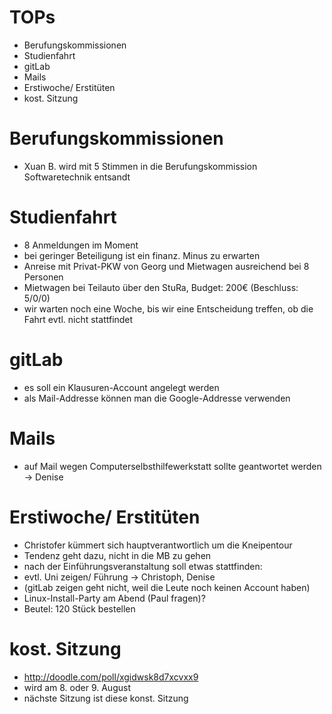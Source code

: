 ---
---

# TOPs

- Berufungskommissionen
- Studienfahrt
- gitLab
- Mails
- Erstiwoche/ Erstitüten
- kost. Sitzung

# Berufungskommissionen

- Xuan B. wird mit 5 Stimmen in die Berufungskommission Softwaretechnik entsandt

# Studienfahrt

- 8 Anmeldungen im Moment
- bei geringer Beteiligung ist ein finanz. Minus zu erwarten
- Anreise mit Privat-PKW von Georg und Mietwagen ausreichend bei 8 Personen
- Mietwagen bei Teilauto über den StuRa, Budget: 200€ (Beschluss: 5/0/0)
- wir warten noch eine Woche, bis wir eine Entscheidung treffen, ob die Fahrt evtl. nicht stattfindet

# gitLab

- es soll ein Klausuren-Account angelegt werden
- als Mail-Addresse können man die Google-Addresse verwenden

# Mails

- auf Mail wegen Computerselbsthilfewerkstatt sollte geantwortet werden -> Denise

# Erstiwoche/ Erstitüten

- Christofer kümmert sich hauptverantwortlich um die Kneipentour
- Tendenz geht dazu, nicht in die MB zu gehen
- nach der Einführungsveranstaltung soll etwas stattfinden:
- evtl. Uni zeigen/ Führung -> Christoph, Denise
- (gitLab zeigen geht nicht, weil die Leute noch keinen Account haben)
- Linux-Install-Party am Abend (Paul fragen)?
- Beutel: 120 Stück bestellen

# kost. Sitzung

- http://doodle.com/poll/xgidwsk8d7xcvxx9
- wird am 8. oder 9. August
- nächste Sitzung ist diese konst. Sitzung

